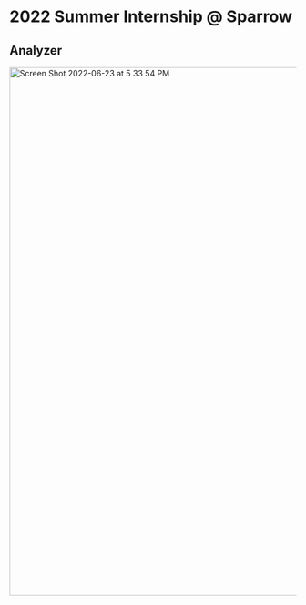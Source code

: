 # 2022 Summer Internship @ Sparrow
## Analyzer
<img width="929" alt="Screen Shot 2022-06-23 at 5 33 54 PM" src="https://user-images.githubusercontent.com/97626684/175254746-d3971b01-ec9e-4a12-8286-a0ee1e9d571c.png">

